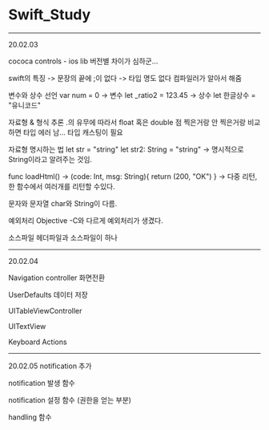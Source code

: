 # Swift_Study
----------------------------------------------------------------------------------------------------------------------------------------
20.02.03

cococa controls - ios lib 
버전별 차이가 심하군... 

swift의 특징
-> 문장의 끝에 ;이 없다
-> 타입 명도 없다 컴파일러가 알아서 해줌

변수와 상수 선언
var num = 0 -> 변수
let _ratio2 = 123.45 -> 상수
let 한글상수 = "유니코드"

자료형 & 형식 추론
.의 유무에 따라서 float 혹은 double 점 찍은거랑 안 찍은거랑 비교하면 타입 에러 남... 타입 캐스팅이 필요

자료형 명시하는 법
let str = "string"
let str2: String = "string" -> 명시적으로 String이라고 알려주는 것임. 

func loadHtml() -> (code: Int, msg: String){
	return (200, "OK")
}
-> 다중 리턴, 한 함수에서 여러개를 리턴할 수있다. 

문자와 문자열 
char와 String이 다름. 

예외처리
Objective -C와 다르게 예외처리가 생겼다. 

소스파일 
헤더파일과 소스파일이 하나 

----------------------------------------------------------------------------------------------------------------------------------------
20.02.04

Navigation controller 화면전환

UserDefaults 데이터 저장

UITableViewController 

UITextView

Keyboard Actions

----------------------------------------------------------------------------------------------------------------------------------------
20.02.05
notification 추가 

notification 발생 함수

notification 설정 함수 (권한을 얻는 부분) 

handling 함수 


